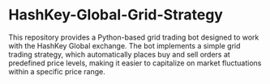 # HashKey-Global-Grid-Strategy
This repository provides a Python-based grid trading bot designed to work with the HashKey Global exchange. The bot implements a simple grid trading strategy, which automatically places buy and sell orders at predefined price levels, making it easier to capitalize on market fluctuations within a specific price range.
